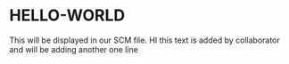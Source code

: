 # HELLO-WORLD
This will be displayed in our SCM file.
HI this text is added by collaborator
and will be adding another one line

